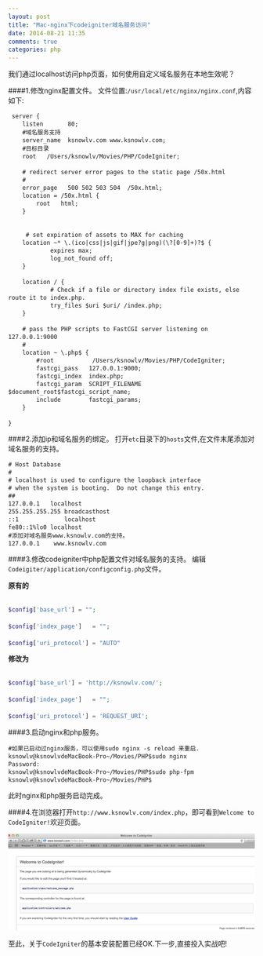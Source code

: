 ```yaml
---
layout: post
title: "Mac-nginx下codeigniter域名服务访问"
date: 2014-08-21 11:35
comments: true
categories: php
---
```


我们通过localhost访问php页面，如何使用自定义域名服务在本地生效呢？

####1.修改nginx配置文件。
文件位置:`/usr/local/etc/nginx/nginx.conf`,内容如下:

     server {
        listen       80;
        #域名服务支持
        server_name  ksnowlv.com www.ksnowlv.com;
        #目标目录
        root   /Users/ksnowlv/Movies/PHP/CodeIgniter;

        # redirect server error pages to the static page /50x.html
        #
        error_page   500 502 503 504  /50x.html;
        location = /50x.html {
            root   html;
        }


         # set expiration of assets to MAX for caching
        location ~* \.(ico|css|js|gif|jpe?g|png)(\?[0-9]+)?$ {
                expires max;
                log_not_found off;
        }

        location / {
                # Check if a file or directory index file exists, else route it to index.php.
                try_files $uri $uri/ /index.php;
        }

        # pass the PHP scripts to FastCGI server listening on 127.0.0.1:9000
        #
        location ~ \.php$ {
            #root           /Users/ksnowlv/Movies/PHP/CodeIgniter;
            fastcgi_pass   127.0.0.1:9000;
            fastcgi_index  index.php;
            fastcgi_param  SCRIPT_FILENAME $document_root$fastcgi_script_name;
            include        fastcgi_params;
        }

    }

####2.添加ip和域名服务的绑定。
 打开`etc`目录下的`hosts`文件,在文件末尾添加对域名服务的支持。
 
    
    # Host Database
    #
    # localhost is used to configure the loopback interface
    # when the system is booting.  Do not change this entry.
    ##
    127.0.0.1	localhost
    255.255.255.255	broadcasthost
    ::1             localhost 
    fe80::1%lo0	localhost
    #添加对域名服务www.ksnowlv.com的支持。
    127.0.0.1	 www.ksnowlv.com  

####3.修改codeigniter中php配置文件对域名服务的支持。
编辑`Codeigiter/application/configconfig.php`文件。

**原有的**

``` php

$config['base_url']	= "";

$config['index_page'] 	= "";

$config['uri_protocol']	= "AUTO"

```

**修改为**

``` php

$config['base_url']	= 'http://ksnowlv.com/';

$config['index_page'] 	= "";

$config['uri_protocol']	= 'REQUEST_URI';

```

####3.启动nginx和php服务。

    #如果已启动过nginx服务，可以使用sudo nginx -s reload 来重启.
    ksnowlv@ksnowlvdeMacBook-Pro~/Movies/PHP$sudo nginx
    Password:
    ksnowlv@ksnowlvdeMacBook-Pro~/Movies/PHP$sudo php-fpm
    ksnowlv@ksnowlvdeMacBook-Pro~/Movies/PHP$
 此时nginx和php服务启动完成。
 
####4.在浏览器打开`http://www.ksnowlv.com/index.php`，即可看到`Welcome to CodeIgniter!`欢迎页面。       

![image](/images/post/2014-08-21-mac-nginx-xia-codeigniteryu-ming-fu-wu-fang-wen/codeigniter_url_page.png) 

至此，关于`CodeIgniter`的基本安装配置已经OK.下一步,直接投入实战吧!

       
      
    